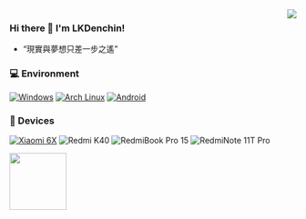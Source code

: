 <img align="right" src="https://github-readme-stats.vercel.app/api?username=LKDenchin&include_all_commits=true&show_icons=true&theme=buefy&count_private=true&hide_border=true" />

### Hi there 👋 I'm LKDenchin!
- “現實與夢想只差一步之遙”

### 💻 Environment
[![Windows](https://img.shields.io/badge/Windows-00BBFF?style=flat-square&logo=Windows&logoColor=FFFFFF&labelColor=00BBFF)](https://www.microsoft.com/windows11)
[![Arch Linux](https://img.shields.io/badge/Arch%20Linux-008BFF?style=flat-square&logo=arch-linux&logoColor=FFFFFF&labelColor=008BFF)](https://archlinux.org)
[![Android](https://img.shields.io/badge/Android-00C000?style=flat-square&logo=android&logoColor=FFFFFF&labelColor=00C000)](https://www.android.com/android-11/)

### 📱 Devices
[![Xiaomi 6X](https://img.shields.io/badge/Xiaomi%206X-ED9121?style=flat-square&logo=xiaomi&logoColor=FFFFFF&labelColor=ED9121)](https://www.mi.com/a/h/6181.html)
![Redmi K40](https://img.shields.io/badge/Redmi%20K40-ED9121?style=flat-square&logo=xiaomi&logoColor=FFFFFF&labelColor=ED9121)
![RedmiBook Pro 15](https://img.shields.io/badge/RedmiBook%20Pro%2015-ED9121?style=flat-square&logo=xiaomi&logoColor=FFFFFF&labelColor=ED9121)
![RedmiNote 11T Pro](https://img.shields.io/badge/RedmiNote%2011T%20Pro-ED9121?style=flat-square&logo=xiaomi&logoColor=FFFFFF&labelColor=ED9121)


<!-- GitHub 数据统计 -->
<img height="100px" src="https://github-readme-stats-git-masterrstaa-rickstaa.vercel.app/api/top-langs/?username=LKDenchin&hide_title=true&hide_border=true&theme=buefy" /><br>
